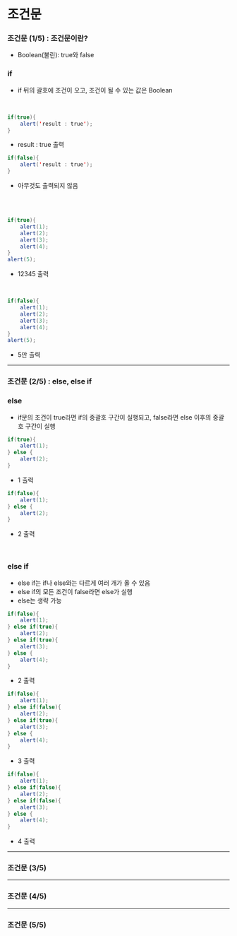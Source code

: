# 조건문
### 조건문 (1/5) : 조건문이란?
- Boolean(불린): true와 false
  
### if
- if 뒤의 괄호에 조건이 오고, 조건이 될 수 있는 값은 Boolean
</br>

```java
if(true){
    alert('result : true');
}
```
- result : true 출력

```java
if(false){
    alert('result : true');
}
```
- 아무것도 출력되지 않음
</br>
</br>

```java
if(true){
    alert(1);
    alert(2);
    alert(3);
    alert(4);
}
alert(5);
```
- 12345 출력
</br>

```java
if(false){
    alert(1);
    alert(2);
    alert(3);
    alert(4);
}
alert(5);
```
- 5만 출력

---

### 조건문 (2/5) : else, else if

### else
- if문의 조건이 true라면 if의 중괄호 구간이 실행되고, false라면 else 이후의 중괄호 구간이 실행

```java
if(true){
    alert(1);
} else {
    alert(2);
}
```
- 1 출력

```java
if(false){
    alert(1);
} else {
    alert(2);
}
```
- 2 출력
</br>

### else if
- else if는 if나 else와는 다르게 여러 개가 올 수 있음
- else if의 모든 조건이 false라면 else가 실행
- else는 생략 가능

```java
if(false){
    alert(1);
} else if(true){
    alert(2);
} else if(true){
    alert(3);
} else {
    alert(4);
}
```
- 2 출력

```java
if(false){
    alert(1);
} else if(false){
    alert(2);
} else if(true){
    alert(3);
} else {
    alert(4);
}
```
- 3 출력

```java
if(false){
    alert(1);
} else if(false){
    alert(2);
} else if(false){
    alert(3);
} else {
    alert(4);
}
```
- 4 출력
  
---

### 조건문 (3/5)

---

### 조건문 (4/5)

---

### 조건문 (5/5)
